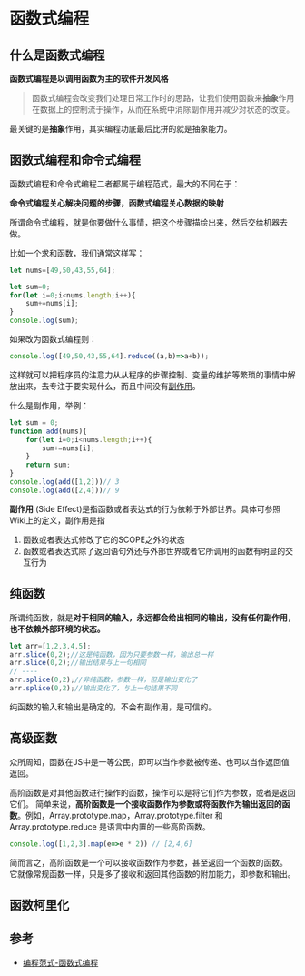 # 函数式编程

## 什么是函数式编程

**函数式编程是以调用函数为主的软件开发风格**

> 函数式编程会改变我们处理日常工作时的思路，让我们使用函数来**抽象**作用在数据上的控制流于操作，从而在系统中消除副作用并减少对状态的改变。

最关键的是**抽象**作用，其实编程功底最后比拼的就是抽象能力。

## 函数式编程和命令式编程

函数式编程和命令式编程二者都属于编程范式，最大的不同在于：

**命令式编程关心解决问题的步骤，函数式编程关心数据的映射**

所谓命令式编程，就是你要做什么事情，把这个步骤描绘出来，然后交给机器去做。

比如一个求和函数，我们通常这样写：
``` js
let nums=[49,50,43,55,64];

let sum=0;
for(let i=0;i<nums.length;i++){
    sum+=nums[i];
}
console.log(sum);
```

如果改为函数式编程则：
``` js
console.log([49,50,43,55,64].reduce((a,b)=>a+b));
```

这样就可以把程序员的注意力从从程序的步骤控制、变量的维护等繁琐的事情中解放出来，去专注于要实现什么，而且中间没有[副作用](https://baike.baidu.com/item/%E5%87%BD%E6%95%B0%E5%89%AF%E4%BD%9C%E7%94%A8/22723425?fr=aladdin)。

什么是副作用，举例：
``` js
let sum = 0;
function add(nums){
    for(let i=0;i<nums.length;i++){
        sum+=nums[i];
    }
    return sum;
}
console.log(add([1,2]))// 3
console.log(add([2,4]))// 9
```

**副作用**
(Side Effect)是指函数或者表达式的行为依赖于外部世界。具体可参照Wiki上的定义，副作用是指
1. 函数或者表达式修改了它的SCOPE之外的状态
2. 函数或者表达式除了返回语句外还与外部世界或者它所调用的函数有明显的交互行为


## 纯函数

所谓纯函数，就是**对于相同的输入，永远都会给出相同的输出，没有任何副作用，也不依赖外部环境的状态。**

``` js
let arr=[1,2,3,4,5];
arr.slice(0,2);//这是纯函数，因为只要参数一样，输出总一样
arr.slice(0,2);//输出结果与上一句相同
// ----
arr.splice(0,2);//非纯函数，参数一样，但是输出变化了
arr.splice(0,2);//输出变化了，与上一句结果不同
```

纯函数的输入和输出是确定的，不会有副作用，是可信的。

## 高级函数

众所周知，函数在JS中是一等公民，即可以当作参数被传递、也可以当作返回值返回。

高阶函数是对其他函数进行操作的函数，操作可以是将它们作为参数，或者是返回它们。 简单来说，**高阶函数是一个接收函数作为参数或将函数作为输出返回的函数**。例如，Array.prototype.map，Array.prototype.filter 和 Array.prototype.reduce 是语言中内置的一些高阶函数。

``` js
console.log([1,2,3].map(e=>e * 2)) // [2,4,6]
```

简而言之，高阶函数是一个可以接收函数作为参数，甚至返回一个函数的函数。 它就像常规函数一样，只是多了接收和返回其他函数的附加能力，即参数和输出。

## 函数柯里化



## 参考

- [编程范式-函数式编程](https://coffe1891.gitbook.io/frontend-hard-mode-interview/5/5.2.1)